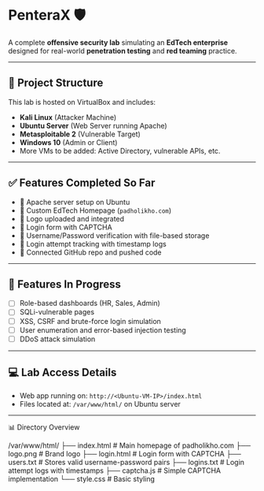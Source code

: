 # PenteraX 🛡️

A complete **offensive security lab** simulating an **EdTech enterprise** designed for real-world **penetration testing** and **red teaming** practice.

---

## 📁 Project Structure

This lab is hosted on VirtualBox and includes:
- **Kali Linux** (Attacker Machine)
- **Ubuntu Server** (Web Server running Apache)
- **Metasploitable 2** (Vulnerable Target)
- **Windows 10** (Admin or Client)
- More VMs to be added: Active Directory, vulnerable APIs, etc.

---

## ✅ Features Completed So Far

- 🔹 Apache server setup on Ubuntu
- 🔹 Custom EdTech Homepage (`padholikho.com`)
- 🔹 Logo uploaded and integrated
- 🔹 Login form with CAPTCHA
- 🔹 Username/Password verification with file-based storage
- 🔹 Login attempt tracking with timestamp logs
- 🔹 Connected GitHub repo and pushed code

---

## 🚧 Features In Progress

- [ ] Role-based dashboards (HR, Sales, Admin)
- [ ] SQLi-vulnerable pages
- [ ] XSS, CSRF and brute-force login simulation
- [ ] User enumeration and error-based injection testing
- [ ] DDoS attack simulation

---

## 💻 Lab Access Details

- Web app running on: `http://<Ubuntu-VM-IP>/index.html`
- Files located at: `/var/www/html/` on Ubuntu server

---
📊 Directory Overview

/var/www/html/
├── index.html      # Main homepage of padholikho.com
├── logo.png        # Brand logo
├── login.html      # Login form with CAPTCHA
├── users.txt       # Stores valid username-password pairs
├── logins.txt      # Login attempt logs with timestamps
├── captcha.js      # Simple CAPTCHA implementation
└── style.css       # Basic styling

